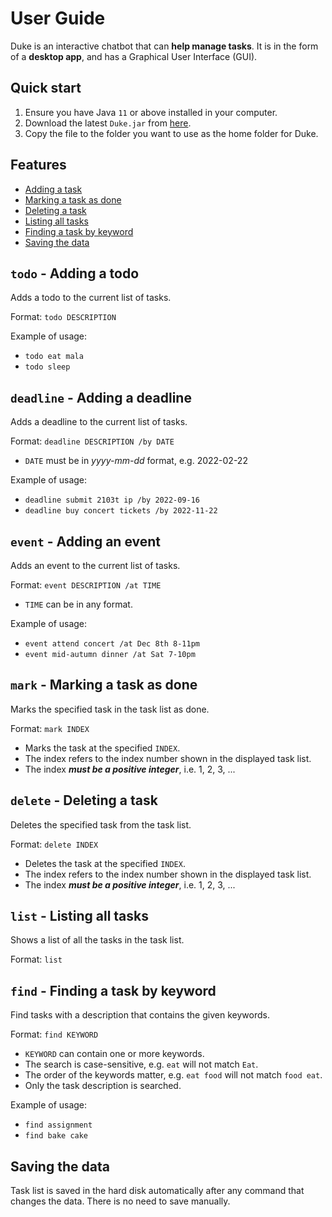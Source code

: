 # User Guide
Duke is an interactive chatbot that can **help manage tasks**. It is in the form of a **desktop app**, and has a Graphical User Interface (GUI).

## Quick start
1. Ensure you have Java `11` or above installed in your computer.
2. Download the latest `Duke.jar` from [here](https://github.com/hanwenlai/ip/releases).
3. Copy the file to the folder you want to use as the home folder for Duke.

## Features 
- [Adding a task](https://hanwenlai.github.io/ip/#todo---adding-a-todo)
- [Marking a task as done](https://hanwenlai.github.io/ip/#mark---marking-a-task-as-done)
- [Deleting a task](https://hanwenlai.github.io/ip/#delete---deleting-a-task)
- [Listing all tasks](https://hanwenlai.github.io/ip/#list---listing-all-tasks)
- [Finding a task by keyword](https://hanwenlai.github.io/ip/#find---finding-a-task-by-keyword)
- [Saving the data](https://hanwenlai.github.io/ip/#saving-the-data)

## `todo` - Adding a todo

Adds a todo to the current list of tasks.

Format: `todo DESCRIPTION`

Example of usage: 
- `todo eat mala`
- `todo sleep`

## `deadline` - Adding a deadline

Adds a deadline to the current list of tasks.

Format: `deadline DESCRIPTION /by DATE`
- `DATE` must be in *yyyy-mm-dd* format, e.g. 2022-02-22

Example of usage:
- `deadline submit 2103t ip /by 2022-09-16`
- `deadline buy concert tickets /by 2022-11-22`

## `event` - Adding an event

Adds an event to the current list of tasks.

Format: `event DESCRIPTION /at TIME`
- `TIME` can be in any format.

Example of usage:
- `event attend concert /at Dec 8th 8-11pm`
- `event mid-autumn dinner /at Sat 7-10pm`

## `mark` - Marking a task as done

Marks the specified task in the task list as done.

Format: `mark INDEX`
- Marks the task at the specified `INDEX`.
- The index refers to the index number shown in the displayed task list.
- The index ***must be a positive integer***, i.e. 1, 2, 3, ...

## `delete` - Deleting a task

Deletes the specified task from the task list.

Format: `delete INDEX`
- Deletes the task at the specified `INDEX`.
- The index refers to the index number shown in the displayed task list.
- The index ***must be a positive integer***, i.e. 1, 2, 3, ...

## `list` - Listing all tasks

Shows a list of all the tasks in the task list.

Format: `list`

## `find` - Finding a task by keyword

Find tasks with a description that contains the given keywords.

Format: `find KEYWORD`
- `KEYWORD` can contain one or more keywords.
- The search is case-sensitive, e.g. `eat` will not match `Eat`.
- The order of the keywords matter, e.g. `eat food` will not match `food eat`.
- Only the task description is searched.

Example of usage:
- `find assignment`
- `find bake cake`

## Saving the data

Task list is saved in the hard disk automatically after any command that changes the data. There is no need to save manually.




